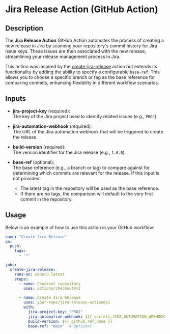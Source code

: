 # Jira Release Action (GitHub Action)

## Description

The **Jira Release Action** GitHub Action automates the process of creating a new release in Jira by scanning your repository's commit history for Jira issue keys. These issues are then associated with the new release, streamlining your release management process in Jira.

This action was inspired by the [create-jira-release](https://github.com/GeoWerkstatt/create-jira-release) action but extends its functionality by adding the ability to specify a configurable `base-ref`. This allows you to choose a specific branch or tag as the base reference for comparing commits, enhancing flexibility in different workflow scenarios.

## Inputs

- **jira-project-key** (required):  
  The key of the Jira project used to identify related issues (e.g., `PROJ`).

- **jira-automation-webhook** (required):  
  The URL of the Jira automation webhook that will be triggered to create the release.

- **build-version** (required):  
  The version identifier for the Jira release (e.g., `1.0.0`).

- **base-ref** (optional):  
  The base reference (e.g., a branch or tag) to compare against for determining which commits are relevant for the release. If this input is not provided:
  - The latest tag in the repository will be used as the base reference.
  - If there are no tags, the comparison will default to the very first commit in the repository.

## Usage

Below is an example of how to use this action in your GitHub workflow:

```yaml
name: "Create Jira Release"
on:
  push:
    tags:
      - '*'

jobs:
  create-jira-release:
    runs-on: ubuntu-latest
    steps:
      - name: Checkout repository
        uses: actions/checkout@v2

      - name: Create Jira Release
        uses: your-repo/jira-release-action@v1
        with:
          jira-project-key: "PROJ"
          jira-automation-webhook: ${{ secrets.JIRA_AUTOMATION_WEBHOOK }}
          build-version: ${{ github.ref_name }}
          base-ref: "main"  # Optional
